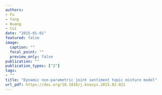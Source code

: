 ```yaml
---
authors:
- Fu
- Yang
- Huang
- Cui
date: "2015-01-01"
featured: false
image:
  caption: ""
  focal_point: ""
  preview_only: false
publication: ""
publication_types: ["2"]
tags:
- ""
title: "Dynamic non-parametric joint sentiment topic mixture model"
url_pdf: https://doi.org/10.1016/j.knosys.2015.02.021
---
```


